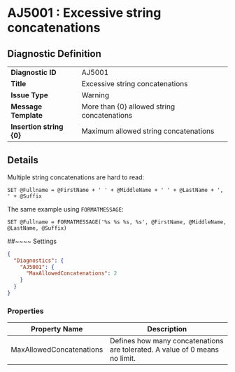 # AJ5001 : Excessive string concatenations

## Diagnostic Definition

<table>
  <tr>
    <td class="header"><b>Diagnostic ID</b></td>
    <td>AJ5001</td>
  </tr>
  <tr>
    <td class="header"><b>Title</b></td>
    <td>Excessive string concatenations</td>
  </tr>
  <tr>
    <td class="header"><b>Issue Type</b></td>
    <td>Warning</td>
  </tr>
  <tr>
    <td class="header"><b>Message Template</b></td>
    <td>More than {0} allowed string concatenations</td>
  </tr>
    <tr>
    <td class="header"><b>Insertion string {0}</b></td>
    <td>Maximum allowed string concatenations</td>
  </tr>

</table>

## Details

Multiple string concatenations are hard to read:

```tsql
SET @Fullname = @FirstName + ' ' + @MiddleName + ' ' + @LastName + ', ' + @Suffix
```

The same example using `FORMATMESSAGE`:

```tsql
SET @Fullname = FORMATMESSAGE('%s %s %s, %s', @FirstName, @MiddleName, @LastName, @Suffix)
```


##~~~~ Settings

```json
{
  "Diagnostics": {
    "AJ5001": {
      "MaxAllowedConcatenations": 2
    }
  }
}
```


### Properties

| Property Name            | Description                                                                 |
|--------------------------|-----------------------------------------------------------------------------|
| MaxAllowedConcatenations | Defines how many concatenations are tolerated. A value of 0 means no limit. |


